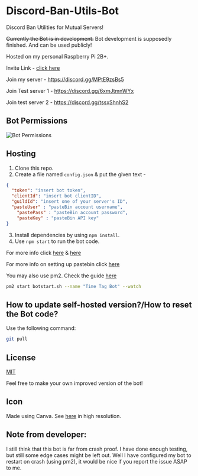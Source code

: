 # Discord-Ban-Utils-Bot
Discord Ban Utilities for Mutual Servers!

~~Currently the Bot is in development.~~ Bot development is supposedly finished. And can be used publicly!

Hosted on my personal Raspberry Pi 2B+.

Invite Link - [click here](https://discord.com/api/oauth2/authorize?client_id=897454611370213436&permissions=277562263718&scope=bot%20applications.commands)

Join my server - https://discord.gg/MPtE9zsBs5

Join Test server 1 - https://discord.gg/6xmJtmnWYx

Join test server 2 - https://discord.gg/tssxShnhS2

## Bot Permissions

![Bot Permissions](https://i.imgur.com/vth293y.png)

## Hosting

1. Clone this repo.
2. Create a file named `config.json` & put the given text -

```json
{
  "token": "insert bot token",
  "clientId": "insert bot clientID",
  "guildId": "insert one of your server's ID",
  "pasteUser" : "pasteBin account username",
	"pastePass" : "pasteBin account password",
	"pasteKey" : "pasteBin API key"
}
```

3. Install dependencies by using `npm install`.
4. Use `npm start` to run the bot code.

For more info click [here](https://discordjs.guide/preparations/setting-up-a-bot-application.html#creating-your-bot) & [here](https://discordjs.guide/creating-your-bot/)

For more info on setting up pastebin click [here](https://github.com/Hydrothermal/better-pastebin)

You may also use pm2. Check the guide [here](https://discordjs.guide/improving-dev-environment/pm2.html)

```bash
pm2 start botstart.sh --name "Time Tag Bot" --watch
```

## How to update self-hosted version?/How to reset the Bot code?

Use the following command:

```bash
git pull
```

## License

[MIT](./LICENSE)

Feel free to make your own improved version of the bot!

## Icon

Made using Canva.
See [here](https://www.canva.com/design/DAEsnh6KHfM/DTA-pMkWSqigGIgLA9Y39w/view?utm_content=DAEsnh6KHfM&utm_campaign=designshare&utm_medium=link&utm_source=publishsharelink) in high resolution.

## Note from developer:
I still think that this bot is far from crash proof. I have done enough testing, but still some edge cases might be left out.
Well I have configured my bot to restart on crash (using pm2), it would be nice if you report the issue ASAP to me.
